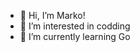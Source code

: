 - 👋 Hi, I’m Marko!
- 👀 I’m interested in codding
- 🌱 I’m currently learning Go

<!---
markolopezz/markolopezz is a ✨ special ✨ repository because its `README.md` (this file) appears on your GitHub profile.
You can click the Preview link to take a look at your changes.
--->
